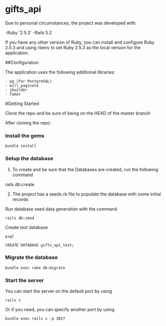 # gifts_api

Due to personal circumstances, the project was developed with:

-Ruby '2.5.3'
-Rails 5.2

If you have any other version of Ruby, you can install and configure Ruby 2.5.3 and using rbenv to set Ruby 2.5.3 as the local version for the application.


##Configuration

The application uses the following additional libraries:

	- pg (For PostgreSQL)
	- will_paginate
	- jbuilder
	- faker


#Getting Started

Clone the repo and be sure of being on the HEAD of the master branch

After cloning the repo:
### Install the gems

```
bundle install
```
### Setup the database

1. To create and be sure that the Databases are created, run the following command

rails db:create


2. The project has a seeds.rb file to populate the database with some initial records

Run database seed data generation with the command

```
rails db:seed
```

Create test database

```
psql 

CREATE DATABASE gifts_api_test;
```
### Migrate the database

```
bundle exec rake db:migrate
```

### Start the server

You can start the server on the default port by using

```
rails s
```

Or if you need, you can specify another port by using

```
bundle exec rails s -p 3027
```


